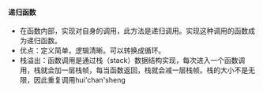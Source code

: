 #### 递归函数
* 在函数内部，实现对自身的调用，此方法是递归调用。实现这种调用的函数成为递归函数。
* 优点：定义简单，逻辑清晰。可以转换成循环。
* 栈溢出：函数调用是通过栈（stack）数据结构实现，每次进入一个函数调用，栈就会加一层栈帧，每当函数返回，栈就会减一层栈帧。栈的大小不是无限，因此重复调用hui'chan'sheng